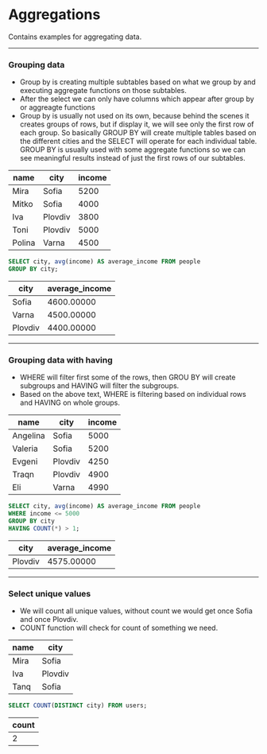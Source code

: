 # Aggregations

Contains examples for aggregating data.

---

### Grouping data

- Group by is creating multiple subtables based on what we group by and executing aggregate functions on those subtables.
- After the select we can only have columns which appear after group by or aggreagte functions
- Group by is usually not used on its own, because behind the scenes it creates groups of rows, but if display it, we will see only the first row of each group. So basically GROUP BY will create multiple tables based on the different cities and the SELECT will operate for each individual table. GROUP BY is usually used with some aggregate functions so we can see meaningful results instead of just the first rows of our subtables.

| name   | city    | income |
| ------ | ------- | ------ |
| Mira   | Sofia   | 5200   |
| Mitko  | Sofia   | 4000   |
| Iva    | Plovdiv | 3800   |
| Toni   | Plovdiv | 5000   |
| Polina | Varna   | 4500   |

```sql
SELECT city, avg(income) AS average_income FROM people
GROUP BY city;
```

| city    | average_income |
| ------- | -------------- |
| Sofia   | 4600.00000     |
| Varna   | 4500.00000     |
| Plovdiv | 4400.00000     |

---

### Grouping data with having

- WHERE will filter first some of the rows, then GROU BY will create subgroups and HAVING will filter the subgroups.
- Based on the above text, WHERE is filtering based on individual rows and HAVING on whole groups.

| name     | city    | income |
| -------- | ------- | ------ |
| Angelina | Sofia   | 5000   |
| Valeria  | Sofia   | 5200   |
| Evgeni   | Plovdiv | 4250   |
| Traqn    | Plovdiv | 4900   |
| Eli      | Varna   | 4990   |

```sql
SELECT city, avg(income) AS average_income FROM people
WHERE income <= 5000
GROUP BY city
HAVING COUNT(*) > 1;
```

| city    | average_income |
| ------- | -------------- |
| Plovdiv | 4575.00000     |

---

### Select unique values

- We will count all unique values, without count we would get once Sofia and once Plovdiv.
- COUNT function will check for count of something we need.

| name | city    |
| ---- | ------- |
| Mira | Sofia   |
| Iva  | Plovdiv |
| Tanq | Sofia   |

```sql
SELECT COUNT(DISTINCT city) FROM users;
```

| count |
| ----- |
| 2     |
